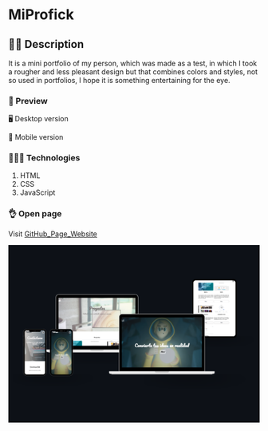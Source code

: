 # MiProfick

## ✍🏻 Description

It is a mini portfolio of my person, which was made as a test, in which I took a rougher and less pleasant design but that combines colors and styles, not so used in portfolios, I hope it is something entertaining for the eye.

### 🎨 Preview

🖥 Desktop version

📱 Mobile version

### 👩🏻‍💻 Technologies

1. HTML
2. CSS
3. JavaScript

### 👌 Open page

Visit [GitHub_Page_Website](https://cristhiancm.github.io/MiProfick/index.html)

![Image text](https://github.com/CristhianCM/MiProfick/blob/main/assets/img/MiProfix_Finish.png)
